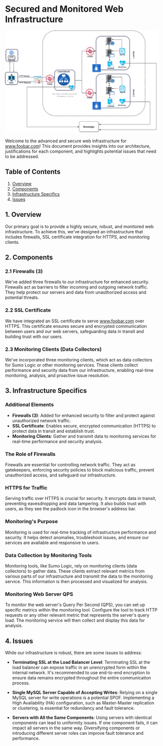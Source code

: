 # Secured and Monitored Web Infrastructure
![Image of a secured and monitored infrastructure](2-secured_and_monitored_web_infrastructure.png)

Welcome to the advanced and secure web infrastructure for www.foobar.com! This document provides insights into our architecture, justifications for each component, and highlights potential issues that need to be addressed.

## Table of Contents
1. [Overview](#overview)
2. [Components](#components)
3. [Infrastructure Specifics](#infrastructure-specifics)
4. [Issues](#issues)

## 1. Overview <a name="overview"></a>

Our primary goal is to provide a highly secure, robust, and monitored web infrastructure. To achieve this, we've designed an infrastructure that includes firewalls, SSL certificate integration for HTTPS, and monitoring clients.

## 2. Components <a name="components"></a>

### 2.1 Firewalls (3)

We've added three firewalls to our infrastructure for enhanced security. Firewalls act as barriers to filter incoming and outgoing network traffic. They help protect our servers and data from unauthorized access and potential threats.

### 2.2 SSL Certificate

We have integrated an SSL certificate to serve www.foobar.com over HTTPS. This certificate ensures secure and encrypted communication between users and our web servers, safeguarding data in transit and building trust with our users.

### 2.3 Monitoring Clients (Data Collectors)

We've incorporated three monitoring clients, which act as data collectors for Sumo Logic or other monitoring services. These clients collect performance and security data from our infrastructure, enabling real-time monitoring, analysis, and proactive issue resolution.

## 3. Infrastructure Specifics <a name="infrastructure-specifics"></a>

### Additional Elements

- **Firewalls (3)**: Added for enhanced security to filter and protect against unauthorized network traffic.
- **SSL Certificate**: Enables secure, encrypted communication (HTTPS) to protect data in transit and establish trust.
- **Monitoring Clients**: Gather and transmit data to monitoring services for real-time performance and security analysis.

### The Role of Firewalls

Firewalls are essential for controlling network traffic. They act as gatekeepers, enforcing security policies to block malicious traffic, prevent unauthorized access, and safeguard our infrastructure.

### HTTPS for Traffic

Serving traffic over HTTPS is crucial for security. It encrypts data in transit, preventing eavesdropping and data tampering. It also builds trust with users, as they see the padlock icon in the browser's address bar.

### Monitoring's Purpose

Monitoring is used for real-time tracking of infrastructure performance and security. It helps detect anomalies, troubleshoot issues, and ensure our services are available and responsive to users.

### Data Collection by Monitoring Tools

Monitoring tools, like Sumo Logic, rely on monitoring clients (data collectors) to gather data. These clients extract relevant metrics from various parts of our infrastructure and transmit the data to the monitoring service. This information is then processed and visualized for analysis.

### Monitoring Web Server QPS

To monitor the web server's Query Per Second (QPS), you can set up specific metrics within the monitoring tool. Configure the tool to track HTTP requests or any other relevant metric that represents the server's query load. The monitoring service will then collect and display this data for analysis.

## 4. Issues <a name="issues"></a>

While our infrastructure is robust, there are some issues to address:

- **Terminating SSL at the Load Balancer Level**: Terminating SSL at the load balancer can expose traffic in an unencrypted form within the internal network. It's recommended to use end-to-end encryption to ensure data remains encrypted throughout the entire communication process.

- **Single MySQL Server Capable of Accepting Writes**: Relying on a single MySQL server for write operations is a potential SPOF. Implementing a High Availability (HA) configuration, such as Master-Master replication or clustering, is essential for redundancy and fault tolerance.

- **Servers with All the Same Components**: Using servers with identical components can lead to uniformity issues. If one component fails, it can impact all servers in the same way. Diversifying components or introducing different server roles can improve fault tolerance and performance.
